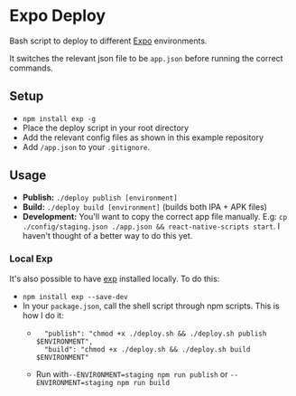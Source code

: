 # Expo Deploy

Bash script to deploy to different [Expo](https://expo.io) environments.

It switches the relevant json file to be `app.json` before running the correct commands.

## Setup

  - `npm install exp -g`
  - Place the deploy script in your root directory
  - Add the relevant config files as shown in this example repository
  - Add `/app.json` to your `.gitignore`.

## Usage

  - **Publish:** `./deploy publish [environment]`
  - **Build:** `./deploy build [environment]` (builds both IPA + APK files)
  - **Development:** You'll want to copy the correct app file manually. E.g: `cp ./config/staging.json ./app.json && react-native-scripts start`. I haven't thought of a better way to do this yet.

### Local Exp

It's also possible to have [exp](https://github.com/expo/exp) installed locally. To do this:

  - `npm install exp --save-dev`
  - In your `package.json`, call the shell script through npm scripts. This is how I do it:
    - ```
        "publish": "chmod +x ./deploy.sh && ./deploy.sh publish $ENVIRONMENT",
        "build": "chmod +x ./deploy.sh && ./deploy.sh build $ENVIRONMENT"
      ```
    - Run with`--ENVIRONMENT=staging npm run publish` or `--ENVIRONMENT=staging npm run build`
